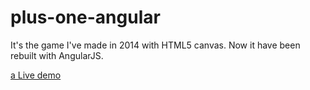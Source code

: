 # plus-one-angular
It's the game I've made in 2014 with HTML5 canvas. Now it have been rebuilt with AngularJS.

[a Live demo](http://karataev.github.io/plus-one-angular/)
 
